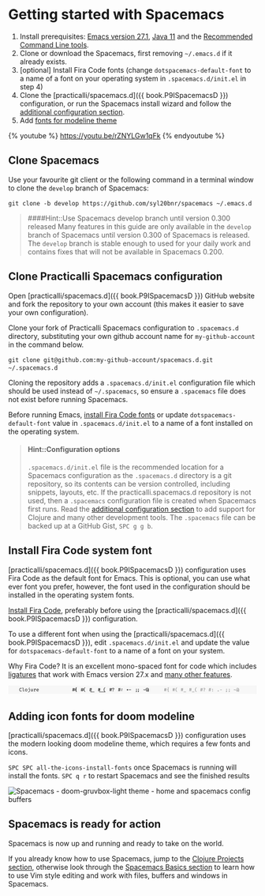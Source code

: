 # Getting started with Spacemacs

1. Install prerequisites: [Emacs version 27.1](/before-you-start/install-emacs.html), [Java 11](/before-you-start/install-emacs.html) and the [Recommended Command Line tools](/before-you-start/recommended-command-line-tools.md).
2. Clone or download the Spacemacs, first removing `~/.emacs.d` if it already exists.
3. [optional] Install Fira Code fonts (change `dotspacemacs-default-font` to a name of a font on your operating system in `.spacemacs.d/init.el` in step 4)
4. Clone the [practicalli/spacemacs.d]({{ book.P9ISpacemacsD }}) configuration, or run the Spacemacs install wizard and follow the [additional configuration section](additional-configuration.md).
5. Add [fonts for modeline theme](#adding-fonts-and-icons-for-doom-modeline)

{% youtube %}
https://youtu.be/rZNYLGw1qFk
{% endyoutube %}


## Clone Spacemacs
Use your favourite git client or the following command in a terminal window to clone the `develop` branch of Spacemacs:

```
git clone -b develop https://github.com/syl20bnr/spacemacs ~/.emacs.d
```

> ####Hint::Use Spacemacs develop branch until version 0.300 released
> Many features in this guide are only available in the `develop` branch of Spacemacs until version 0.300 of Spacemacs is released.
> The `develop` branch is stable enough to used for your daily work and contains fixes that will not be available in Spacemacs 0.200.


##  Clone Practicalli Spacemacs configuration
Open [practicalli/spacemacs.d]({{ book.P9ISpacemacsD }}) GitHub website and fork the repository to your own account (this makes it easier to save your own configuration).

Clone your fork of Practicalli Spacemacs configuration to `.spacemacs.d` directory, substituting your own github account name for `my-github-account` in the command below.

```shell
git clone git@github.com:my-github-account/spacemacs.d.git ~/.spacemacs.d
```

Cloning the repository adds a `.spacemacs.d/init.el` configuration file which should be used instead of `~/.spacemacs`, so ensure a `.spacemacs` file does not exist before running Spacemacs.

Before running Emacs, [install Fira Code fonts](#install-fira-code-system-font) or update `dotspacemacs-default-font` value in  `.spacemacs.d/init.el` to a name of a font installed on the operating system.

> #### Hint::Configuration options
> `.spacemacs.d/init.el` file is the recommended location for a Spacemacs configuration as the `.spacemacs.d` directory is a git repository, so its contents can be version controlled, including snippets, layouts, etc.
> If the practicalli.spacemacs.d repository is not used, then a `.spacemacs` configuration file is created when Spacemacs first runs. Read the [additional configuration section](additional-configuration.md) to add support for Clojure and many other development tools.   The `.spacemacs` file can be backed up at a GitHub Gist, `SPC g g b`.


## Install Fira Code system font
[practicalli/spacemacs.d]({{ book.P9ISpacemacsD }}) configuration uses Fira Code as the default font for Emacs. This is optional, you can use what ever font you prefer, however, the font used in the configuration should be installed in the operating system fonts.

[Install Fira Code](https://github.com/tonsky/FiraCode/wiki/Installing), preferably before using the [practicalli/spacemacs.d]({{ book.P9ISpacemacsD }}) configuration.

To use a different font when using the [practicalli/spacemacs.d]({{ book.P9ISpacemacsD }}), edit `.spacemacs.d/init.el` and update the value for `dotspacemacs-default-font` to a name of a font on your system.

Why Fira Code?  It is an excellent mono-spaced font for code which includes [ligatures](https://github.com/tonsky/FiraCode#whats-in-the-box) that work with Emacs version 27.x and [many other features](https://github.com/tonsky/FiraCode#whats-in-the-box).

![Fira Code font - ligatures for Emacs and Clojure code](/images/fira-code-font-ligatures-clojure.png)


## Adding icon fonts for doom modeline
[practicalli/spacemacs.d]({{ book.P9ISpacemacsD }}) configuration uses the modern looking doom modeline theme, which requires a few fonts and icons.

`SPC SPC all-the-icons-install-fonts` once Spacemacs is running will install the fonts.  `SPC q r` to restart Spacemacs and see the finished results

![Spacemacs - doom-gruvbox-light theme - home and spacemacs config buffers](/images/spacemacs-doom-gruvbox-light-theme-examples-home-spacemacs-config.png)


## Spacemacs is ready for action
Spacemacs is now up and running and ready to take on the world.

If you already know how to use Spacemacs, jump to the [Clojure Projects section](/clojure-projects/index.html), otherwise look through the [Spacemacs Basics section](/spacemacs-basics/index.html) to learn how to use Vim style editing and work with files, buffers and windows in Spacemacs.
